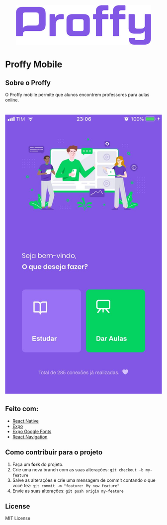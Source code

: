 <h1 align="center">
  <img alt="NextLevelWeek2" title="#NextLevelWeek2" src="https://github.com/oricardos/Proffy/blob/master/logo.jpg" />
</h1>

# Proffy Mobile

## Sobre o Proffy

O Proffy mobile permite que alunos encontrem professores para aulas online.

<h1 align="center">
  <img alt="NextLevelWeek2" title="#NextLevelWeek2" src="https://github.com/oricardos/Proffy-mobile/blob/master/screenshot.jpg" />
</h1>

## Feito com:
- [React Native](https://reactnative.dev/)
- [Expo](https://docs.expo.io/)
- [Expo Google Fonts](https://github.com/expo/google-fonts)
- [React Navigation](https://reactnavigation.org/)

## Como contribuir para o projeto
1. Faça um **fork** do projeto.
2. Crie uma nova branch com as suas alterações: `git checkout -b my-feature`
3. Salve as alterações e crie uma mensagem de commit contando o que você fez: `git commit -m "feature: My new feature"`
4. Envie as suas alterações: `git push origin my-feature`


## License
MIT License
